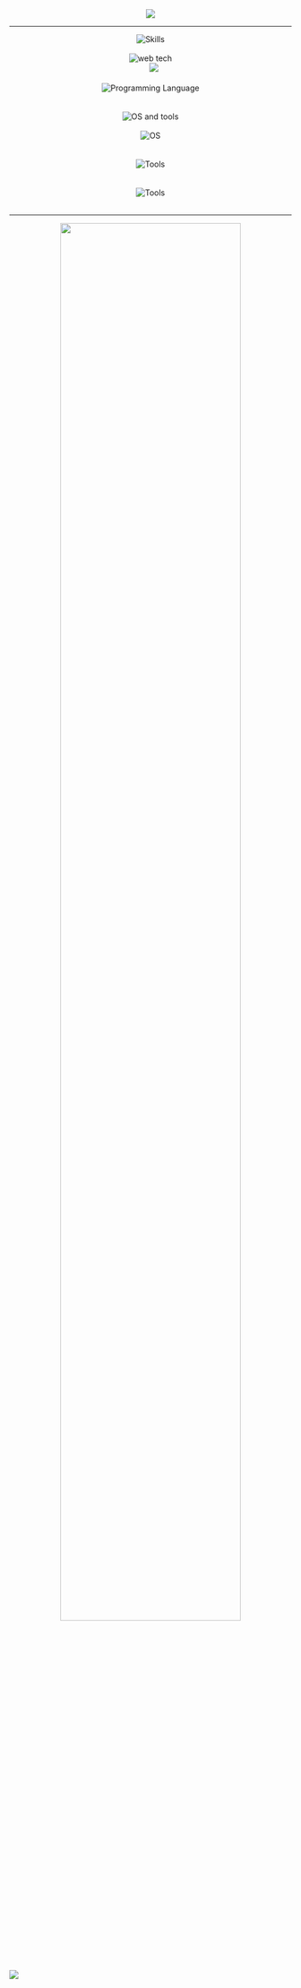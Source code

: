  <div align=center><img align=center src="https://media.giphy.com/media/CoTCLM6Zls0SiyxNmB/giphy.gif"/></div>
 <hr>
 <div align=center><img src="https://user-images.githubusercontent.com/63643748/133553521-f57e6b1b-70ea-401f-b1df-87f23bcd96a9.png" alt="Skills"></div>
 <br>
 <div align=center>
  <img src="https://user-images.githubusercontent.com/63643748/133559900-b86a42b7-c9e9-4102-8411-e8921b399cbd.png" alt="web tech">
  <br>
  <img src="https://img.shields.io/badge/HTML5-E34F26?style=for-the-badge&logo=html5&logoColor=white" alt="">
  <img src="https://img.shields.io/badge/CSS3-1572B6?style=for-the-badge&logo=css3&logoColor=white" alt="">
  <img src="https://img.shields.io/badge/JavaScript-323330?style=for-the-badge&logo=javascript&logoColor=F7DF1E" alt="">
  <img src="https://img.shields.io/badge/React-20232A?style=for-the-badge&logo=react&logoColor=61DAFB" />
 </div>
 <br>
 <div align=center>
  <img src="https://user-images.githubusercontent.com/63643748/133560054-5b176bf0-cfd6-4736-90f3-d24954d4c97f.png" alt="Programming Language">
  <br>
   <img src="https://img.shields.io/badge/C%2B%2B-00599C?style=for-the-badge&logo=c%2B%2B&logoColor=white" alt="">
   <img src="https://img.shields.io/badge/Python-FFD43B?style=for-the-badge&logo=python&logoColor=darkgreen" alt="">
 </div>
 <br>
 <div align=center><img src="https://user-images.githubusercontent.com/63643748/133554654-81eacb24-8785-4bed-a85b-46576e67ff02.png" alt="OS and tools"></div>
 <br>
 <div align=center>
  <img src="https://user-images.githubusercontent.com/63643748/133556063-bf99337a-8712-4f34-8a9f-50c7e0eb8ce7.png" alt="OS">
  <br>
  <img src="https://img.shields.io/badge/Pop!_OS-48B9C7?style=for-the-badge&logo=Pop!_OS&logoColor=white" alt="">
  <img src="https://img.shields.io/badge/Ubuntu-E95420?style=for-the-badge&logo=ubuntu&logoColor=white" alt="">
  <img src="https://img.shields.io/badge/Windows-0078D6?style=for-the-badge&logo=windows&logoColor=white" alt="">
 </div>
 <br>
 <div align=center>
  <img src="https://user-images.githubusercontent.com/63643748/133556183-51622761-0dd5-4140-a231-265fe1fd5c14.png" alt="Tools">
  <br>
  <img src="https://img.shields.io/badge/Git-F05032?style=for-the-badge&logo=git&logoColor=white" alt="">
  <img src="https://img.shields.io/badge/GitHub-100000?style=for-the-badge&logo=github&logoColor=white" alt="">
  <img src="https://img.shields.io/badge/Visual_Studio_Code-0078D4?style=for-the-badge&logo=visual%20studio%20code&logoColor=white" alt="">
 </div>
 <br>
 <div align=center>
  <img src="https://user-images.githubusercontent.com/63643748/133559642-8f7d3908-92ad-4c31-89a1-9d8eae372725.png" alt="Tools">
  <br>
  <img src="https://img.shields.io/badge/firebase-ffca28?style=for-the-badge&logo=firebase&logoColor=black" alt="">
 </div>
 <br>

 <hr>
 
<!-- <img height="180em" src="https://github-readme-stats.vercel.app/api/top-langs/?username=bloodbrother&layout=compact&hide=scss, less&show_icons=true&hide_border=true&bg_color=0d1117&title_color=ffc800&icon_color=DD2727&text_color=58A6FF" />-->

<!--<img width=60% src="https://github-readme-stats.vercel.app/api?username=bloodbrother&show_icons=true&hide_border=true&bg_color=0d1117&title_color=ffc800&icon_color=DD2727&text_color=58A6FF&hide=commits" /> -->

 <a href="https://github.com/bloodbrother">
  <div align="center"><img src="https://github-readme-streak-stats.herokuapp.com?user=bloodbrother&background=0D1117&dates=ffc800&currStreakNum=DD2727&fire=DD2727&ring=58A6FF&sideNums=ffc800&currStreakLabel=58A6FF&stroke=58A6FF&sideLabels=58A6FF&hide_border=true&layout=compact" width="80%" align="center" /></div>
<!--  <img width="380em" src="https://github-readme-stats.vercel.app/api/top-langs/?username=bloodbrother&layout=compact&hide=handlebars,ruby,php,scss,less&hide_border=true&count_private=true&show_icons=true&bg_color=0d1117&icon_color=DD2727&text_color=58A6FF&title_color=ffc800"/>
  <div align="center"><img height="180em" src="https://github-readme-stats.vercel.app/api?username=bloodbrother&show_icons=true&hide_border=true&bg_color=0d1117&title_color=ffc800&icon_color=DD2727&text_color=58A6FF"/></div> -->
  
  
 
</a>
<a href="https://holopin.io/@bloodbrother"><img src="https://holopin.io/api/user/board?user=bloodbrother"></a>
<!--  <img src="https://img.shields.io/badge/Ubuntu-E95420?style=for-the-badge&logo=ubuntu&logoColor=white" alt=""> -->
 
<!--

**BLooDBRothER/BLooDBRothER** is a ✨ _special_ ✨ repository because its `README.md` (this file) appears on your GitHub profile.

- 🤔 I’m looking for help with ...
- 💬 Ask me about ...
- 😄 Pronouns: ...

Here are some ideas to get you started:
-->

<!-- - 🔭 I’m currently working on Full Stack Web Development.
- 🌱 I’m currently learning Python + c++ + Data Structures + mysql
- 👯 I’m looking to collaborate on Frontend Web Project(HTML CSS JS {As of now})
- 📫 How to reach me: arulmurgavel04b@gmail.com
- ⚡ Fun fact: Nothing -->

